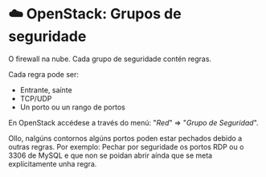 # ☁️ OpenStack: Grupos de seguridade

O firewall na nube. Cada grupo de seguridade contén regras.

Cada regra pode ser:

- Entrante, saínte
- TCP/UDP
- Un porto ou un rango de portos

En OpenStack accédese a través do menú: "*Red*" &rArr; "*Grupo de Seguridad*".

Ollo, nalgúns contornos algúns portos poden estar pechados debido a outras regras. Por exemplo: Pechar por seguridade os portos RDP ou o 3306 de MySQL e que non se poidan abrir aínda que se meta explícitamente unha regra.
